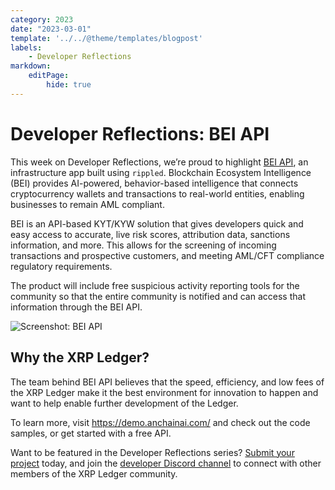 ```yaml
---
category: 2023
date: "2023-03-01"
template: '../../@theme/templates/blogpost'
labels:
    - Developer Reflections
markdown:
    editPage:
        hide: true
---
```

# Developer Reflections: BEI API

This week on Developer Reflections, we’re proud to highlight [BEI API](https://demo.anchainai.com/), an infrastructure app built using `rippled`.  Blockchain Ecosystem Intelligence (BEI) provides AI-powered, behavior-based intelligence that connects cryptocurrency wallets and transactions to real-world entities, enabling businesses to remain AML compliant.

<!-- BREAK -->

BEI is an API-based KYT/KYW solution that gives developers quick and easy access to accurate, live risk scores, attribution data, sanctions information, and more. This allows for the  screening of incoming transactions and prospective customers, and meeting AML/CFT compliance regulatory requirements. 

The product will include free suspicious activity reporting tools for the community so that the entire community is notified and can access that information through the BEI API.

![Screenshot: BEI API](/blog/img/dev-reflections-bei-api.png)

## Why the XRP Ledger?

The team behind BEI API believes that the speed, efficiency, and low fees of the XRP Ledger make it the best environment for innovation to happen and want to help enable further development of the Ledger.

To learn more, visit <https://demo.anchainai.com/> and check out the code samples, or get started with a free API. 

Want to be featured in the Developer Reflections series? [Submit your project](https://xrpl.org/contribute.html#xrpl-blog) today, and join the [developer Discord channel](https://discord.gg/sfX3ERAMjH) to connect with other members of the XRP Ledger community.
